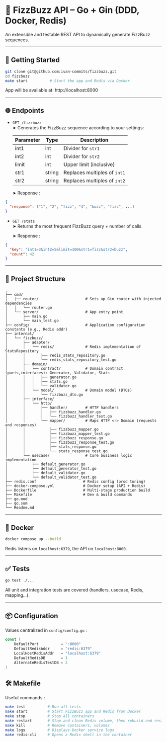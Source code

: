 # 🧠 FizzBuzz API – Go + Gin (DDD, Docker, Redis)

An extensible and testable REST API to dynamically generate FizzBuzz sequences.


---
## 🚀 Getting Started

```bash
git clone git@github.com:ivan-commits/fizzbuzz.git
cd fizzbuzz
make start          # Start the app and Redis via Docker
```

App will be available at: http://localhost:8000

---

## 🌐 Endpoints

- `GET /fizzbuzz`  
  ➤ Generates the FizzBuzz sequence according to your settings:

  | Parameter | Type   | Description                         |
  |-----------|--------|-------------------------------------|
  | int1      | int    | Divider for `str1`                |
  | int2      | int    | Divider for `str2`                |
  | limit     | int    | Upper limit (inclusive)         |
  | str1      | string | Replaces multiples of `int1`    |
  | str2      | string | Replaces multiples of `int2`    |

  
  ➤ Response :
```json
{
  "response": ["1", "2", "fizz", "4", "buzz", "fizz", ...]
}
```

- `GET /stats`  
  ➤ Returns the most frequent FizzBuzz query + number of calls.
  
  ➤ Response :
```json
{
  "key": "int1=3&int2=5&limit=100&str1=fizz&str2=buzz",
  "count": 42
}
```
---
## 📁 Project Structure

```
.
├── cmd/
│   ├── router/                     # Sets up Gin router with injected dependencies
│   │   └── router.go
│   └── server/                     # App entry point
│       ├── main.go
│       └── main_test.go
├── config/                         # Application configuration constants (e.g., Redis addr)
├── internal/
│   └── fizzbuzz/
│       ├── adapter/
│       │   └── redis/              # Redis implementation of StatsRepository
│       │       ├── redis_stats_repository.go
│       │       └── redis_stats_repository_test.go
│       ├── domain/
│       │   ├── contract/           # Domain contract (ports,interfaces): Generator, Validator, Stats
│       │   │   ├── generator.go
│       │   │   ├── stats.go
│       │   │   └── validator.go
│       │   └── model/              # Domain model (DTOs)
│       │       └── fizzbuzz_dto.go
│       ├── interface/
│       │   └── http/
│       │       ├── handler/        # HTTP handlers
│       │       │   ├── fizzbuzz_handler.go
│       │       │   └── fizzbuzz_handler_test.go
│       │       └── mapper/         # Maps HTTP <-> Domain (requests and responses)
│       │           ├── fizzbuzz_mapper.go
│       │           ├── fizzbuzz_mapper_test.go
│       │           ├── fizzbuzz_response.go
│       │           ├── fizzbuzz_response_test.go
│       │           ├── stats_response.go
│       │           └── stats_response_test.go
│       └── usecase/                # Core business logic implementation
│           ├── default_generator.go
│           ├── default_generator_test.go
│           ├── default_validator.go
│           └── default_validator_test.go
├── redis.conf                     # Redis config (prod tuning)
├── docker-compose.yml             # Docker setup (API + Redis)
├── Dockerfile                     # Multi-stage production build
├── Makefile                       # Dev & build commands
├── go.mod
├── go.sum
└── Readme.md
```
---

## 🐳 Docker

```bash
docker compose up --build
```

Redis listens on `localhost:6379`, the API on `localhost:8000`.

---

## ✅ Tests

```bash
go test ./...
```

All unit and integration tests are covered (handlers, usecase, Redis, mapping...).

---

## 📦 Configuration

Values ​​centralized in `config/config.go` :
```go
const (
	DefaultPort          = ":8000"
	DefaultRedisAddr     = "redis:6379"
	LocalHostRedisAddr   = "localhost:6379"
	DefaultRedisDB       = 1
	AlternateRedisTestDB = 2
)

```

## 🛠️ Makefile

Useful commands :

```bash
make test          # Run all tests
make start         # Start FizzBuzz app and Redis from Docker
make stop          # Stop all containers
make restart       # Stop and clean Redis volume, then rebuild and restart
make kill          # Remove containers, volumes
make logs          # Displays Docker service logs
make redis-cli     # Opens a Redis shell in the container
```
